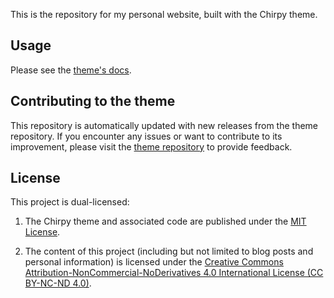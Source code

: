 This is the repository for my personal website, built with the Chirpy theme.

## Usage

Please see the [theme's docs](https://github.com/cotes2020/jekyll-theme-chirpy#documentation).

## Contributing to the theme

This repository is automatically updated with new releases from the theme repository. If you encounter any issues or want to contribute to its improvement, please visit the [theme repository][chirpy] to provide feedback.

## License

This project is dual-licensed:

1. The Chirpy theme and associated code are published under the [MIT License][mit].

2. The content of this project (including but not limited to blog posts and personal information) is licensed under the [Creative Commons Attribution-NonCommercial-NoDerivatives 4.0 International License (CC BY-NC-ND 4.0)][cc-by-nc-nd].

[gem]: https://rubygems.org/gems/jekyll-theme-chirpy
[chirpy]: https://github.com/cotes2020/jekyll-theme-chirpy/
[use-template]: https://github.com/cotes2020/chirpy-starter/generate
[CD]: https://en.wikipedia.org/wiki/Continuous_deployment
[mit]: https://github.com/cotes2020/chirpy-starter/blob/master/LICENSE
[cc-by-nc-nd]: https://creativecommons.org/licenses/by-nc-nd/4.0/
